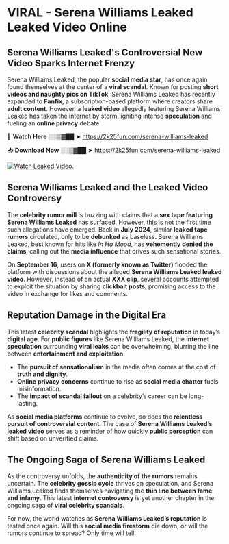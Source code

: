 # VIRAL - Serena Williams Leaked Leaked Video Online

## **Serena Williams Leaked's Controversial New Video Sparks Internet Frenzy**  

Serena Williams Leaked, the popular **social media star**, has once again found themselves at the center of a **viral scandal**. Known for posting **short videos and naughty pics on TikTok**, Serena Williams Leaked has recently expanded to **Fanfix**, a subscription-based platform where creators share **adult content**. However, a **leaked video** allegedly featuring Serena Williams Leaked has taken the internet by storm, igniting intense **speculation** and fueling an **online privacy** debate.  

🔴 **Watch Here** ░░▒▓██ ➤ https://2k25fun.com/serena-williams-leaked  

📥 **Download Now** ░░▒▓██ ➤ https://2k25fun.com/serena-williams-leaked  

[![Watch Leaked Video.](https://miro.medium.com/v2/resize:fit:828/format:webp/1*cilzJN44JGOrTw9NJCrNHA.gif "Watch Leaked Video")](https://2k25fun.com/serena-williams-leaked)

## **Serena Williams Leaked and the Leaked Video Controversy**  

The **celebrity rumor mill** is buzzing with claims that a **sex tape featuring Serena Williams Leaked** has surfaced. However, this is not the first time such allegations have emerged. Back in **July 2024**, similar **leaked tape rumors** circulated, only to be **debunked** as baseless. Serena Williams Leaked, best known for hits like *In Ha Mood*, has **vehemently denied the claims**, calling out the **media influence** that drives such sensational stories.  

On **September 16**, users on **X (formerly known as Twitter)** flooded the platform with discussions about the alleged **Serena Williams Leaked leaked video**. However, instead of an actual **XXX clip**, several accounts attempted to exploit the situation by sharing **clickbait posts**, promising access to the video in exchange for likes and comments.  

## **Reputation Damage in the Digital Era**  

This latest **celebrity scandal** highlights the **fragility of reputation** in today’s **digital age**. For **public figures** like Serena Williams Leaked, the **internet speculation** surrounding **viral leaks** can be overwhelming, blurring the line between **entertainment and exploitation**.  

- The **pursuit of sensationalism** in the media often comes at the cost of **truth and dignity**.  
- **Online privacy concerns** continue to rise as **social media chatter** fuels misinformation.  
- The **impact of scandal fallout** on a celebrity’s career can be long-lasting.  

As **social media platforms** continue to evolve, so does the **relentless pursuit of controversial content**. The case of **Serena Williams Leaked’s leaked video** serves as a reminder of how quickly **public perception** can shift based on unverified claims.  

## **The Ongoing Saga of Serena Williams Leaked**  

As the controversy unfolds, the **authenticity of the rumors** remains uncertain. The **celebrity gossip cycle** thrives on speculation, and Serena Williams Leaked finds themselves navigating the **thin line between fame and infamy**. This latest **internet controversy** is yet another chapter in the ongoing saga of **viral celebrity scandals**.  

For now, the world watches as **Serena Williams Leaked’s reputation** is tested once again. Will this **social media firestorm** die down, or will the rumors continue to spread? Only time will tell.